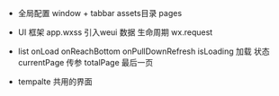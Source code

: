 - 全局配置
    window + tabbar
    assets目录  pages

- UI 框架
    app.wxss 引入weui
    数据
    生命周期 wx.request

- list 
   onLoad onReachBottom onPullDownRefresh
   isLoading 加载 状态
   currentPage 传参
   totalPage 最后一页

- tempalte
   共用的界面